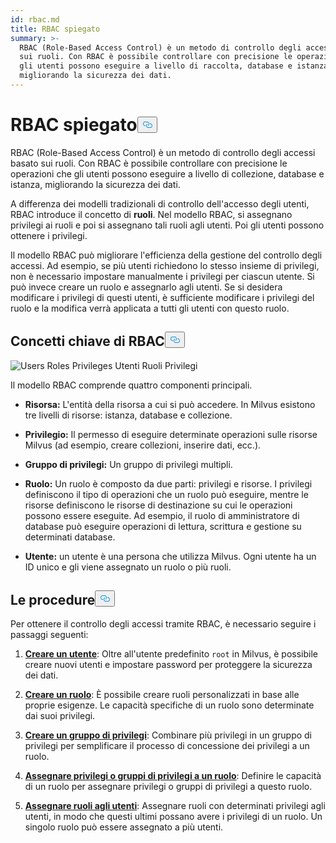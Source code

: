 ```yaml
---
id: rbac.md
title: RBAC spiegato
summary: >-
  RBAC (Role-Based Access Control) è un metodo di controllo degli accessi basato
  sui ruoli. Con RBAC è possibile controllare con precisione le operazioni che
  gli utenti possono eseguire a livello di raccolta, database e istanza,
  migliorando la sicurezza dei dati.
---
```


<h1 id="RBAC-Explained" class="common-anchor-header">RBAC spiegato<button data-href="#RBAC-Explained" class="anchor-icon" translate="no">
      <svg translate="no"
        aria-hidden="true"
        focusable="false"
        height="20"
        version="1.1"
        viewBox="0 0 16 16"
        width="16"
      >
        <path
          fill="#0092E4"
          fill-rule="evenodd"
          d="M4 9h1v1H4c-1.5 0-3-1.69-3-3.5S2.55 3 4 3h4c1.45 0 3 1.69 3 3.5 0 1.41-.91 2.72-2 3.25V8.59c.58-.45 1-1.27 1-2.09C10 5.22 8.98 4 8 4H4c-.98 0-2 1.22-2 2.5S3 9 4 9zm9-3h-1v1h1c1 0 2 1.22 2 2.5S13.98 12 13 12H9c-.98 0-2-1.22-2-2.5 0-.83.42-1.64 1-2.09V6.25c-1.09.53-2 1.84-2 3.25C6 11.31 7.55 13 9 13h4c1.45 0 3-1.69 3-3.5S14.5 6 13 6z"
        ></path>
      </svg>
    </button></h1><p>RBAC (Role-Based Access Control) è un metodo di controllo degli accessi basato sui ruoli. Con RBAC è possibile controllare con precisione le operazioni che gli utenti possono eseguire a livello di collezione, database e istanza, migliorando la sicurezza dei dati.</p>
<p>A differenza dei modelli tradizionali di controllo dell'accesso degli utenti, RBAC introduce il concetto di <strong>ruoli</strong>. Nel modello RBAC, si assegnano privilegi ai ruoli e poi si assegnano tali ruoli agli utenti. Poi gli utenti possono ottenere i privilegi.</p>
<p>Il modello RBAC può migliorare l'efficienza della gestione del controllo degli accessi. Ad esempio, se più utenti richiedono lo stesso insieme di privilegi, non è necessario impostare manualmente i privilegi per ciascun utente. Si può invece creare un ruolo e assegnarlo agli utenti. Se si desidera modificare i privilegi di questi utenti, è sufficiente modificare i privilegi del ruolo e la modifica verrà applicata a tutti gli utenti con questo ruolo.</p>
<h2 id="RBAC-key-concepts" class="common-anchor-header">Concetti chiave di RBAC<button data-href="#RBAC-key-concepts" class="anchor-icon" translate="no">
      <svg translate="no"
        aria-hidden="true"
        focusable="false"
        height="20"
        version="1.1"
        viewBox="0 0 16 16"
        width="16"
      >
        <path
          fill="#0092E4"
          fill-rule="evenodd"
          d="M4 9h1v1H4c-1.5 0-3-1.69-3-3.5S2.55 3 4 3h4c1.45 0 3 1.69 3 3.5 0 1.41-.91 2.72-2 3.25V8.59c.58-.45 1-1.27 1-2.09C10 5.22 8.98 4 8 4H4c-.98 0-2 1.22-2 2.5S3 9 4 9zm9-3h-1v1h1c1 0 2 1.22 2 2.5S13.98 12 13 12H9c-.98 0-2-1.22-2-2.5 0-.83.42-1.64 1-2.09V6.25c-1.09.53-2 1.84-2 3.25C6 11.31 7.55 13 9 13h4c1.45 0 3-1.69 3-3.5S14.5 6 13 6z"
        ></path>
      </svg>
    </button></h2><p>
  
   <span class="img-wrapper"> <img translate="no" src="/docs/v2.5.x/assets/users-roles-privileges.png" alt="Users Roles Privileges" class="doc-image" id="users-roles-privileges" />
   </span> <span class="img-wrapper"> <span>Utenti Ruoli Privilegi</span> </span></p>
<p>Il modello RBAC comprende quattro componenti principali.</p>
<ul>
<li><p><strong>Risorsa:</strong> L'entità della risorsa a cui si può accedere. In Milvus esistono tre livelli di risorse: istanza, database e collezione.</p></li>
<li><p><strong>Privilegio:</strong> Il permesso di eseguire determinate operazioni sulle risorse Milvus (ad esempio, creare collezioni, inserire dati, ecc.).</p></li>
<li><p><strong>Gruppo di privilegi:</strong> Un gruppo di privilegi multipli.</p></li>
<li><p><strong>Ruolo:</strong> Un ruolo è composto da due parti: privilegi e risorse. I privilegi definiscono il tipo di operazioni che un ruolo può eseguire, mentre le risorse definiscono le risorse di destinazione su cui le operazioni possono essere eseguite. Ad esempio, il ruolo di amministratore di database può eseguire operazioni di lettura, scrittura e gestione su determinati database.</p></li>
<li><p><strong>Utente:</strong> un utente è una persona che utilizza Milvus. Ogni utente ha un ID unico e gli viene assegnato un ruolo o più ruoli.</p></li>
</ul>
<h2 id="Procedures" class="common-anchor-header">Le procedure<button data-href="#Procedures" class="anchor-icon" translate="no">
      <svg translate="no"
        aria-hidden="true"
        focusable="false"
        height="20"
        version="1.1"
        viewBox="0 0 16 16"
        width="16"
      >
        <path
          fill="#0092E4"
          fill-rule="evenodd"
          d="M4 9h1v1H4c-1.5 0-3-1.69-3-3.5S2.55 3 4 3h4c1.45 0 3 1.69 3 3.5 0 1.41-.91 2.72-2 3.25V8.59c.58-.45 1-1.27 1-2.09C10 5.22 8.98 4 8 4H4c-.98 0-2 1.22-2 2.5S3 9 4 9zm9-3h-1v1h1c1 0 2 1.22 2 2.5S13.98 12 13 12H9c-.98 0-2-1.22-2-2.5 0-.83.42-1.64 1-2.09V6.25c-1.09.53-2 1.84-2 3.25C6 11.31 7.55 13 9 13h4c1.45 0 3-1.69 3-3.5S14.5 6 13 6z"
        ></path>
      </svg>
    </button></h2><p>Per ottenere il controllo degli accessi tramite RBAC, è necessario seguire i passaggi seguenti:</p>
<ol>
<li><p><strong><a href="/docs/it/v2.5.x/users_and_roles.md#Create-a-user">Creare un utente</a></strong>: Oltre all'utente predefinito <code translate="no">root</code> in Milvus, è possibile creare nuovi utenti e impostare password per proteggere la sicurezza dei dati.</p></li>
<li><p><strong><a href="/docs/it/v2.5.x/users_and_roles.md#Create-a-role">Creare un ruolo</a></strong>: È possibile creare ruoli personalizzati in base alle proprie esigenze. Le capacità specifiche di un ruolo sono determinate dai suoi privilegi.</p></li>
<li><p><strong><a href="/docs/it/v2.5.x/privilege_group.md">Creare un gruppo di privilegi</a></strong>: Combinare più privilegi in un gruppo di privilegi per semplificare il processo di concessione dei privilegi a un ruolo.</p></li>
<li><p><strong><a href="/docs/it/v2.5.x/grant_privileges.md">Assegnare privilegi o gruppi di privilegi a un ruolo</a></strong>: Definire le capacità di un ruolo per assegnare privilegi o gruppi di privilegi a questo ruolo.</p></li>
<li><p><strong><a href="/docs/it/v2.5.x/grant_roles.md">Assegnare ruoli agli utenti</a></strong>: Assegnare ruoli con determinati privilegi agli utenti, in modo che questi ultimi possano avere i privilegi di un ruolo. Un singolo ruolo può essere assegnato a più utenti.</p></li>
</ol>
